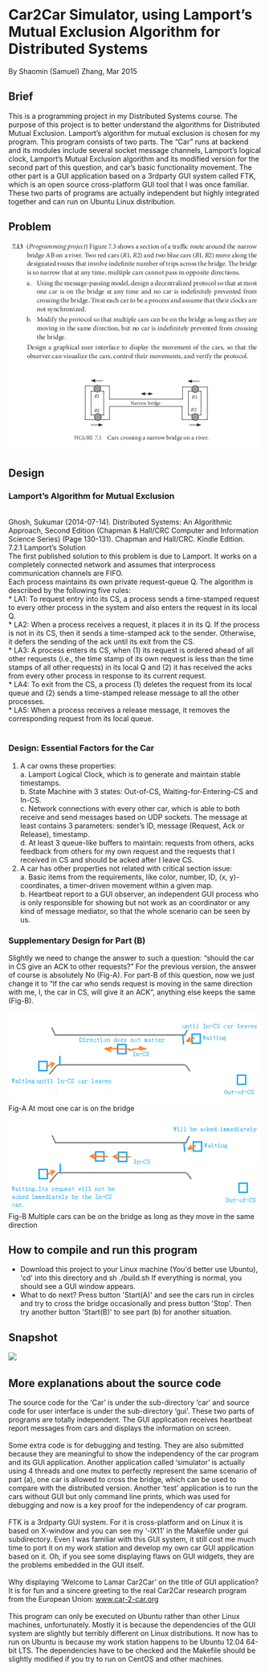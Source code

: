 # Car2Car Simulator, using Lamport’s Mutual Exclusion Algorithm for Distributed Systems
By Shaomin (Samuel) Zhang, Mar 2015

## Brief
This is a programming project in my Distributed Systems course. The purpose of this project is to better understand the algorithms for Distributed Mutual Exclusion. Lamport’s algorithm for mutual exclusion is chosen for my program. This program consists of two parts. The “Car” runs at backend and its modules include several socket message channels, Lamport’s logical clock, Lamport’s Mutual Exclusion algorithm and its modified version for the second part of this question, and car’s basic functionality movement. The other part is a GUI application based on a 3rdparty GUI system called FTK, which is an open source cross-platform GUI tool that I was once familiar. These two parts of programs are actually independent but highly integrated together and can run on Ubuntu Linux distribution. 

## Problem
![](https://raw.githubusercontent.com/smicn/Car2Car/master/docs/question.png)

## Design
### Lamport’s Algorithm for Mutual Exclusion
<br>
Ghosh, Sukumar (2014-07-14). Distributed Systems: An Algorithmic Approach, Second Edition (Chapman & Hall/CRC Computer and Information Science Series) (Page 130-131). Chapman and Hall/CRC. Kindle Edition.<br>
7.2.1 Lamport’s Solution<br>
	The first published solution to this problem is due to Lamport. It works on a completely connected network and assumes that interprocess communication channels are FIFO.<br>
	Each process maintains its own private request-queue Q. The algorithm is described by the following five rules:<br>
*	LA1: To request entry into its CS, a process sends a time-stamped request to every other process in the system and also enters the request in its local Q.<br>
*	LA2: When a process receives a request, it places it in its Q. If the process is not in its CS, then it sends a time-stamped ack to the sender. Otherwise, it defers the sending of the ack until its exit from the CS.<br>
*	LA3: A process enters its CS, when (1) its request is ordered ahead of all other requests (i.e., the time stamp of its own request is less than the time stamps of all other requests) in its local Q and (2) it has received the acks from every other process in response to its current request.<br>
*	LA4: To exit from the CS, a process (1) deletes the request from its local queue and (2) sends a time-stamped release message to all the other processes.<br>
*	LA5: When a process receives a release message, it removes the corresponding request from its local queue.<br>
<br>

### Design: Essential Factors for the Car

1. A car owns these properties: <br>
	a. Lamport Logical Clock, which is to generate and maintain stable timestamps. <br>
	b. State Machine with 3 states:  Out-of-CS, Waiting-for-Entering-CS and In-CS. <br>
	c. Network connections with every other car, which is able to both receive and send messages based on UDP sockets. The message at least contains 3 parameters: sender’s ID, message (Request, Ack or Release), timestamp. <br>
	d. At least 3 queue-like buffers to maintain: requests from others, acks feedback from others for my own request and the requests that I received in CS and should be acked after I leave CS. <br>
2. A car has other properties not related with critical section issue: <br>
	a. Basic items from the requirements, like color, number, ID, (x, y)-coordinates, a timer-driven movement within a given map. <br>
	b. Heartbeat report to a GUI observer, an independent GUI process who is only responsible for showing but not work as an coordinator or any kind of message mediator, so that the whole scenario can be seen by us. <br>











### Supplementary Design for Part (B)

Slightly we need to change the answer to such a question: “should the car in CS give an ACK to other requests?” For the previous version, the answer of course is absolutely No (Fig-A).  For part-B of this question, now we just change it to “If the car who sends request is moving in the same direction with me, I, the car in CS, will give it an ACK”, anything else keeps the same (Fig-B).

![](https://raw.githubusercontent.com/smicn/Car2Car/master/docs/partA.png)  
Fig-A At most one car is on the bridge

![](https://raw.githubusercontent.com/smicn/Car2Car/master/docs/partB.png) 
<br>Fig-B Multiple cars can be on the bridge as long as they move in the same direction

## How to compile and run this program
* Download this project to your Linux machine (You'd better use Ubuntu), 'cd' into this directory and sh ./build.sh If everything is normal, you should see a GUI window appears. 
* What to do next? Press button 'Start(A)' and see the cars run in circles and try to cross the bridge occasionally and press button 'Stop'. Then try another button 'Start(B)' to see part (b) for another situation.

## Snapshot
![](https://raw.githubusercontent.com/smicn/Car2Car/master/docs/snapshot.jpg)


## More explanations about the source code
The source code for the ‘Car’ is under the sub-directory ‘car’ and source code for user interface is under the sub-directory ‘gui’. These two parts of programs are totally independent. The GUI application receives heartbeat report messages from cars and displays the information on screen.<br><br>
Some extra code is for debugging and testing. They are also submitted because they are meaningful to show the independency of the car program and its GUI application. Another application called ‘simulator’ is actually using 4 threads and one mutex to perfectly represent the same scenario of part (a), one car is allowed to cross the bridge, which can be used to compare with the distributed version. Another ‘test’ application is to run the cars without GUI but only command line prints, which was used for debugging and now is a key proof for the independency of car program. <br><br>
FTK is a 3rdparty GUI system. For it is cross-platform and on Linux it is based on X-window and you can see my ‘-lX11’ in the Makefile under gui subdirectory. Even I was familiar with this GUI system, it still cost me much time to port it on my work station and develop my own car GUI application based on it. Oh, if you see some displaying flaws on GUI widgets, they are the problems embedded in the GUI itself. <br><br>
Why displaying ‘Welcome to Lamar Car2Car’ on the title of GUI application? It is for fun and a sincere greeting to the real Car2Car research program from the European Union: www.car-2-car.org <br><br>
This program can only be executed on Ubuntu rather than other Linux machines, unfortunately. Mostly it is because the dependencies of the GUI system are slightly but terribly different on Linux distributions. It now has to run on Ubuntu is because my work station happens to be Ubuntu 12.04 64-bit LTS. The dependencies have to be checked and the Makefile should be slightly modified if you try to run on CentOS and other machines.<br>

